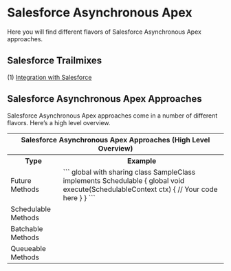 # Salesforce Asynchronous Apex

Here you will find different flavors of Salesforce Asynchronous Apex approaches.

## Salesforce Trailmixes
(1) <a href="https://trailhead.salesforce.com/en/users/00550000006G25XAAS/trailmixes/integration-with-salesforce" target="_blank" alt="Integration with Salesforce">Integration with Salesforce</a><br/>

## Salesforce Asynchronous Apex Approaches
Salesforce Asynchronous Apex approaches come in a number of different flavors. Here’s a high level overview.

<table>
	<tr>
		<th colspan="7">Salesforce Asynchronous Apex Approaches (High Level Overview)</th>
	</tr>
	<tr>
		<th>Type</th>
		<th>Example</th>
	</tr>
	<tr>
		<td>Future Methods</td>
		<td>
```
global with sharing class SampleClass implements Schedulable {
global void execute(SchedulableContext ctx) {
// Your code here
}
}
```
		</td>
	</tr>
	<tr>
		<td>Schedulable Methods</td>
		<td></td>
	</tr>
	<tr>
		<td>Batchable Methods</td>
		<td></td>
	</tr>
	<tr>
		<td>Queueable Methods</td>
		<td></td>
	</tr>
</table>
